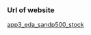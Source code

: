 ### Url of website 
[app3_eda_sandp500_stock](https://dhiraj1008-streamlit-app3-eda-sandp500-stocksandp500data-i92l3m.streamlit.app/)
